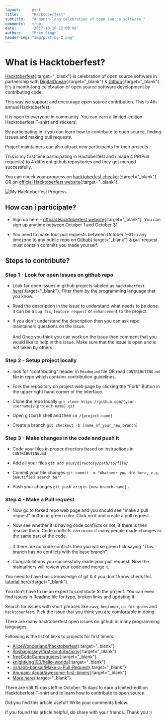 ```yaml
---
layout:     post
title:      "Hacktoberfest"
subtitle:   "A month-long celebration of open source software."
comments:   true
date:       '2017-10-16 12:00:00'
author:     "Prem Singh"
header-img: "img/post-bg-2.png"
---
```


# What is Hacktoberfest?
[Hacktoberfest](https://hacktoberfest.digitalocean.com/){:target="_blank"} is celebration of open source software in partnership with [DigitalOcean](https://www.digitalocean.com){:target="_blank"} & [Github](https://github.com/){:target="_blank"}.
It's a month-long celebration of open source software development by contributing code.

This way we support and encourage open source contribution. This is 4th annual Hacktoberfest.

It is open to everyone in community. You can earn a limited-edition Hacktoberfest T-shirt and stickers!

By participating in it you can learn how to contribute to open source, finding issues and making pull requests.

Project maintainers can also attract new participants for their projects.

This is my first time participating in Hactoberfest and i made 4 PR(Pull requests) to 4 different github repositories and they got merged successfully.

You can check your progress on [hacktoberfest checker](https://hacktoberfestchecker.herokuapp.com/){:target="_blank"} OR on [official Hacktoberfest website](https://hacktoberfest.digitalocean.com/){:target="_blank"}.

<img src="{{ site.baseurl }}/img/post-hacktoberfest-progress-prem.jpg" alt="My Hacktoberfest Progress" />

## How can i participate?
* Sign up here - [official Hacktoberfest website](https://hacktoberfest.digitalocean.com/){:target="_blank"}. You can sign up anytime between October 1 and October 31.

* You need to make four pull requests between October 1–31 in any timezone to any public repo on [Github](https://github.com/){:target="_blank"} & pull request must contain commits you made yourself.

## Steps to contribute?

### Step 1 - Look for open issues on github repo
* Look for open issues in github projects labeled as ```hacktoberfest``` [here](https://github.com/search?q=label:hacktoberfest+state:open+type:issue){:target="_blank"}. Filter them by the programming language that you know.

* Read the description in the issue to understand what needs to be done. It can be a ```bug fix```, ```feature request``` or ```enhancement``` to the project.

* If you don't understand the description then you can ask repo maintainers questions on the issue.
<br><br>And Once you think you can work on the issue then comment that you would like to help in this issue. Make sure that the issue is open and is not taken by others.

### Step 2 - Setup project locally
* look for "contributing" header in ```Readme.md``` file OR read ```CONTRIBUTING.md``` file in repo which contains contribution guidelines.

* Fork the repository on project web page by clicking the "Fork" Button in the upper right hand corner of the interface.

* Clone the repo locally ```git clone https://github.com/{your-username}/{project-name}.git```

* Open git bash shell and then ```cd /{project-name}```

* Create a branch ```git checkout -b [name_of_your_new_branch]```

### Step 3 - Make changes in the code and push it
* Code your files in proper directory based on instructions in ```CONTRIBUTING.md```

* Add all your files ```git add your/directory/path/to/file/```

* Commit your file changes ```git commit -m "Whatever you did here, e.g. beautified search bar"```

* Push your changes ```git push origin [new-branch-name]``` .

### Step 4 - Make a Pull request
* Now go to forked repo web page and you should see "make a pull request" button in green color. Click on it and create a pull request.

* Now see whether it is having code conflicts or not, if there is then resolve them. Code conflicts can occur if many people made changes in the same part of the code.
<br><br>If there are no code conflicts then you will se green tick saying "This branch has no conflicts with the base branch".

* Congratulations you successfully made your pull request. Now the maintainers will review your code and merge it.

You need to have basic knowledge of git & if you don't know check this [tutorial here](https://try.github.io){:target="_blank"}.

You don't have to be an expert to contribute to the project. You can even find issues in Readme file for typo, broken links and updating it.

Search for issues with short phrases like ```easy```, ```beginner```, ```up for grabs``` and ```hacktoberfest```.
Pick the issue that you think you are comfortable in doing.

There are many hacktoberfest open issues on github in many programming languages.

Following is the list of links to projects for first timers:
* [AliceWonderland/hacktoberfest](https://github.com/AliceWonderland/hacktoberfest){:target="_blank"}
* [Roshanjossey/first-contributions](https://github.com/Roshanjossey/first-contributions){:target="_blank"}
* [freeCodeCamp/guides](https://github.com/freeCodeCamp/guides){:target="_blank"}
* [knightking100/hello-worlds](https://github.com/knightking100/hello-worlds){:target="_blank"}
* [rishabh-bansal/Make-a-Pull-Request](https://github.com/rishabh-bansal/Make-a-Pull-Request){:target="_blank"}
* [Anupam-dagar/awesome-first-timers](https://github.com/Anupam-dagar/awesome-first-timers){:target="_blank"}
* [More here](https://github.com/search?q=label:hacktoberfest+state:open+type:issue){:target="_blank"}

There are still 15 days left in October. 15 days to earn a limited-edition Hacktoberfest T-shirt and to learn how to contribute to open source.

Did you find this article useful? Write your comments below.

If you found this article helpful, do share with your friends. Thank you :)
